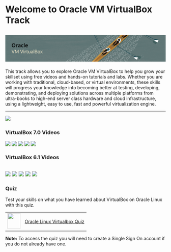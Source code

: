 # Welcome to Oracle VM VirtualBox Track

![](../common/images/VBOX-1200x200-banner.png)
---
This track allows you to explore Oracle VM VirtualBox to help you grow your skillset using free videos and hands-on tutorials and labs. Whether you are working with traditional, cloud-based, or virtual environments, these skills will progress your knowledge into becoming better at testing, developing, demonstrating, and deploying solutions across multiple platforms from ultra-books to high-end server class hardware and cloud infrastructure, using a lightweight, easy to use, fast and powerful virtualization engine.

---

![](../../common/images/OL-virt-virtbox2.png)

### VirtualBox 7.0 Videos

[![](../../common/images/integrate-vbox7-oci.png)](https://youtu.be/3roYMw-D2ks)
[![](../../common/images/configure-networking-vbx7.png)](https://youtu.be/wi853qbgXh4)
[![](../../common/images/manage-oci-vbx7.png)](https://youtu.be/uFEN4Di-WDE)
[![](../../common/images/import-oci-to-vbox7.png)](https://youtu.be/xGoE8X5NqkM)
[![](../../common/images/export-vms-to-oci-vbx7.png)](https://youtu.be/KZAw45DeIMw)

### VirtualBox 6.1 Videos

[![](../../common/images/instVB_tmp.png)](https://youtu.be/Dl2CxAoSC5o)
[![](../../common/images/instVBext_tmp.png)](https://youtu.be/wHOYAGQtOcM)
[![](../../common/images/createVM_tmp.png)](https://youtu.be/E5fGTh2XT10)
[![](../../common/images/instVBga_tmp.png)](https://youtu.be/NmFN7azdZzY)
[![](../../common/images/expVB_tmp.png)](https://youtu.be/jEDfsovNNyg)
---
### Quiz
Test your skills on what you have learned about VirtualBox on Oracle Linux with this quiz.   
 
<table>
    <tr>
    <td><img src="../../common/images/quiz_v2.png" width="40" height="50"></td>
    <td><a href="https://apexapps.oracle.com/pls/apex/f?p=ST_QUIZ:200:0::::P200_QUIZ_KEY:31YKIU">Oracle Linux Virtualbox Quiz</a></td>
  </tr>
</table>    
<b>Note:</b> To access the quiz you will need to create a Single Sign On account if you do not already have one.
